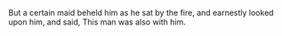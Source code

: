 But a certain maid beheld him as he sat by the fire, and earnestly looked upon him, and said, This man was also with him.
